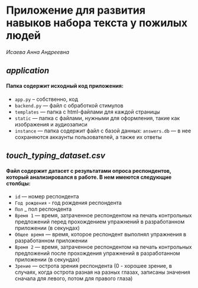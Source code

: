 # Приложение для развития навыков набора текста у пожилых людей
*Исаева Анна Андреевна*


## *application* 
#### Папка содержит исходный код приложения:

- `app.py` – собственно, код
- `backend.py` — файл с обработкой стимулов
- `templates` — папка с html-файлами для каждой страницы
- `static` — папка с файлами, нужными для оформления, такие как изображения и аудиозаписи
- `instance` — папка содержит файл с базой данных: `answers.db` — в нее сохраняются аккаунты пользователей, а также их ответы


## *touch_typing_dataset.csv* 
#### Файл содержит датасет с результатами опроса респондентов, который анализировался в работе. В нем имеются следующие столбцы:

- `id` — номер респондента
- `Год рождения` - год рождения респондента
- `Пол` _ пол респондента
- `Время 1` — время, затраченное респондентом на печать контрольных предложений перед прохождением упражнений в разработанном приложении (в секундах)
- `Общее время` — время, которое респондент выполнял упражнения в разработанном приложении
- `Время 2` — время, затраченное респондентом на печать контрольных предложений после прохождения упражнений в разработанном приложении (в секундах)
- `Зрение` — острота зрения респондента (0 - хорошее зрение, в случаях, когда острота разная на разных глазах, записаны значения сначала для левого, потом для правого глаза)

